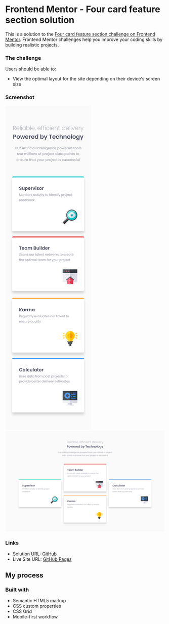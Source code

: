 # Frontend Mentor - Four card feature section solution

This is a solution to the [Four card feature section challenge on Frontend Mentor](https://www.frontendmentor.io/challenges/four-card-feature-section-weK1eFYK). Frontend Mentor challenges help you improve your coding skills by building realistic projects.

### The challenge

Users should be able to:

- View the optimal layout for the site depending on their device's screen size

### Screenshot

![](./mobile.png)
![](./desktop.png)

### Links

- Solution URL: [GitHub](https://github.com/crackerFactory64/Frontend-Mentor-Projects/tree/main/four-card-feature-section-master)
- Live Site URL: [GitHub Pages](https://crackerfactory64.github.io/Frontend-Mentor-Projects/four-card-feature-section-master/)

## My process

### Built with

- Semantic HTML5 markup
- CSS custom properties
- CSS Grid
- Mobile-first workflow
